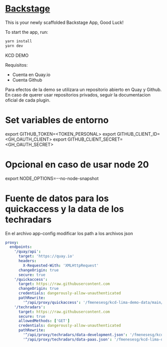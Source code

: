 # [Backstage](https://backstage.io)

This is your newly scaffolded Backstage App, Good Luck!

To start the app, run:

```sh
yarn install
yarn dev
```

KCD DEMO

Requisitos:

- Cuenta en Quay.io
- Cuenta Github


Para efectos de la demo se utilizara un repositorio abierto en Quay y Github. En caso de querer usar repositorios privados, seguir la documentacion oficial de cada plugin.

# Set variables de entorno

export GITHUB_TOKEN=<TOKEN_PERSONAL>
export GITHUB_CLIENT_ID=<GH_OAUTH_CLIENT>
export GITHUB_CLIENT_SECRET=<GH_OAUTH_SECRET>
# Opcional en caso de usar node 20
export NODE_OPTIONS=--no-node-snapshot


# Fuente de datos para los quickaccess y la data de los techradars

En el archivo app-config modificar los path a los archivos json

```yaml
proxy:
  endpoints:
    '/quay/api':
      target: 'https://quay.io'
      headers:
        X-Requested-With: 'XMLHttpRequest'
      changeOrigin: true
      secure: true
    '/quickaccess':
      target: https://raw.githubusercontent.com
      changeOrigin: true
      credentials: dangerously-allow-unauthenticated
      pathRewrite:
        '^/api/proxy/quickaccess': '/fmenesesg/kcd-lima-demo-data/main/quickaccessdata.json'
    '/techradars':
      target: https://raw.githubusercontent.com
      secure: true
      allowedMethods: ['GET']
      credentials: dangerously-allow-unauthenticated
      pathRewrite:
        '^/api/proxy/techradars/data-development.json': '/fmenesesg/kcd-lima-demo-data/main/data-development.json'
        '^/api/proxy/techradars/data-paas.json': '/fmenesesg/kcd-lima-demo-data/main/data-paas.json'
```

